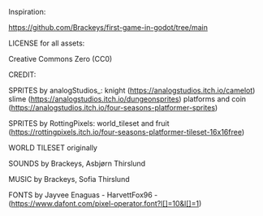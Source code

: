 Inspiration:

https://github.com/Brackeys/first-game-in-godot/tree/main


LICENSE for all assets:

Creative Commons Zero (CC0)


CREDIT:

SPRITES by analogStudios_:
knight (https://analogstudios.itch.io/camelot)
slime (https://analogstudios.itch.io/dungeonsprites)
platforms and coin (https://analogstudios.itch.io/four-seasons-platformer-sprites)

SPRITES by RottingPixels:
world_tileset and fruit (https://rottingpixels.itch.io/four-seasons-platformer-tileset-16x16free)


WORLD TILESET originally 

SOUNDS by Brackeys, Asbjørn Thirslund

MUSIC by Brackeys, Sofia Thirslund

FONTS by Jayvee Enaguas - HarvettFox96 - (https://www.dafont.com/pixel-operator.font?l[]=10&l[]=1)